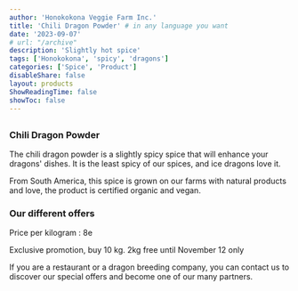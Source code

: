 ```yaml
---
author: 'Honokokona Veggie Farm Inc.'
title: 'Chili Dragon Powder' # in any language you want
date: '2023-09-07'
# url: "/archive"
description: 'Slightly hot spice'
tags: ['Honokokona', 'spicy', 'dragons']
categories: ['Spice', 'Product']
disableShare: false
layout: products
ShowReadingTime: false
showToc: false
---
```

##
### Chili Dragon Powder

The chili dragon powder is a slightly spicy spice that will enhance your dragons' dishes. It is the least spicy of our spices, and ice dragons love it.

From South America, this spice is grown on our farms with natural products and love, the product is certified organic and vegan.


### Our different offers

Price per kilogram : 8e

Exclusive promotion, buy 10 kg. 2kg free until November 12 only

If you are a restaurant or a dragon breeding company, you can contact us to discover our special offers and become one of our many partners.
